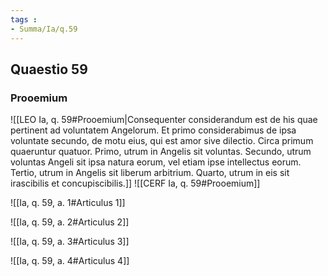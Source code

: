 ```yaml
---
tags : 
- Summa/Ia/q.59
---
```


## Quaestio 59

### Prooemium

![[LEO Ia, q. 59#Prooemium|Consequenter considerandum est de his quae pertinent ad voluntatem Angelorum. Et primo considerabimus de ipsa voluntate secundo, de motu eius, qui est amor sive dilectio. Circa primum quaeruntur quatuor. Primo, utrum in Angelis sit voluntas. Secundo, utrum voluntas Angeli sit ipsa natura eorum, vel etiam ipse intellectus eorum. Tertio, utrum in Angelis sit liberum arbitrium. Quarto, utrum in eis sit irascibilis et concupiscibilis.]]
![[CERF Ia, q. 59#Prooemium]]

![[Ia, q. 59, a. 1#Articulus 1]]

![[Ia, q. 59, a. 2#Articulus 2]]

![[Ia, q. 59, a. 3#Articulus 3]]

![[Ia, q. 59, a. 4#Articulus 4]]

